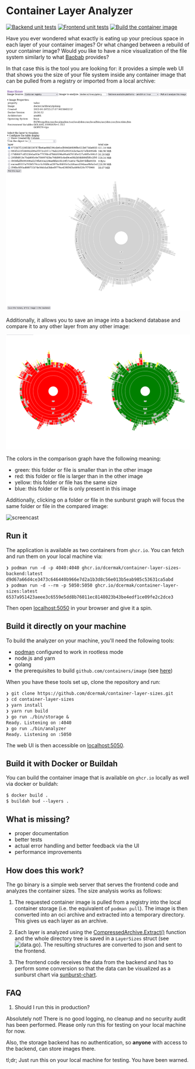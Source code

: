 # Container Layer Analyzer

[![Backend unit tests](https://github.com/dcermak/container-layer-sizes/actions/workflows/backend.yml/badge.svg)](https://github.com/dcermak/container-layer-sizes/actions/workflows/backend.yml)
[![Frontend unit tests](https://github.com/dcermak/container-layer-sizes/actions/workflows/frontend.yml/badge.svg)](https://github.com/dcermak/container-layer-sizes/actions/workflows/frontend.yml)
[![Build the container image](https://github.com/dcermak/container-layer-sizes/actions/workflows/container.yml/badge.svg)](https://github.com/dcermak/container-layer-sizes/actions/workflows/container.yml)

Have you ever wondered what exactly is eating up your precious space in each
layer of your container images? Or what changed between a rebuild of your
container image? Would you like to have a nice visualization of the file system
similarly to what [Baobab](https://wiki.gnome.org/Apps/DiskUsageAnalyzer)
provides?

In that case this is the tool you are looking for: it provides a simple web UI
that shows you the size of your file system inside any container image that can
be pulled from a registry or imported from a local archive:

![single_image](single_image.png)

Additionally, it allows you to save an image into a backend database and compare
it to any other layer from any other image:

![image_comparison](image_comparison.png)

The colors in the comparison graph have the following meaning:
- green: this folder or file is smaller than in the other image
- red: this folder or file is larger than in the other image
- yellow: this folder or file has the same size
- blue: this folder or file is only present in this image

Additionally, clicking on a folder or file in the sunburst graph will focus the
same folder or file in the compared image:

![screencast](container_analyzer_demo_comparison.gif)

## Run it

The application is available as two containers from `ghcr.io`. You can fetch and
run them on your local machine via:

```ShellSession
❯ podman run -d -p 4040:4040 ghcr.io/dcermak/container-layer-sizes-backend:latest
d9d67a66d4ce3473c646440b966e7d2a1b3d8c56e013b5eab985c53631ca5abd
❯ podman run -d --rm -p 5050:5050 ghcr.io/dcermak/container-layer-sizes:latest
6537a951423aeee3c6559e5dd8b76011ec8148023b43be4edf1ce09fe2c2dce3
```

Then open [localhost:5050](http://localhost:5050/) in your browser and give it a
spin.


## Build it directly on your machine

To build the analyzer on your machine, you'll need the following tools:

- [podman](podman.io/) configured to work in rootless mode
- node.js and yarn
- golang
- the prerequisites to build `github.com/containers/image` (see
  [here](https://github.com/containers/image#building))


When you have these tools set up, clone the repository and run:
```ShellSession
❯ git clone https://github.com/dcermak/container-layer-sizes.git
❯ cd container-layer-sizes
❯ yarn install
❯ yarn run build
❯ go run ./bin/storage &
Ready. Listening on :4040
❯ go run ./bin/analyzer
Ready. Listening on :5050
```

The web UI is then accessible on [localhost:5050](http://localhost:5050/).


## Build it with Docker or Buildah

You can build the container image that is available on `ghcr.io` locally as well
via docker or buildah:
```ShellSession
$ docker build .
$ buildah bud --layers .
```


## What is missing?

- proper documentation
- better tests
- actual error handling and better feedback via the UI
- performance improvements


## How does this work?

The go binary is a simple web server that serves the frontend code and analyzes
the container sizes. The size analysis works as follows:

1. The requested container image is pulled from a registry into the local
   container storage (i.e. the equivalent of `podman pull`). The image is then
   converted into an oci archive and extracted into a temporary directory. This
   gives us each layer as an archive.

2. Each layer is analyzed using the
   [CompressedArchive.Extract()](https://pkg.go.dev/github.com/mholt/archiver/v4#CompressedArchive.Extract)
   function and the whole directory tree is saved in a `LayerSizes` struct (see
   ![`data.go`](pkg/data.go)). The resulting structures are converted to json
   and sent to the frontend.

3. The frontend code receives the data from the backend and has to perform some
   conversion so that the data can be visualized as a sunburst chart via
   [sunburst-chart](https://github.com/vasturiano/sunburst-chart).


## FAQ

1. Should I run this in production?

Absolutely not! There is no good logging, no cleanup and no security audit has
been performed. Please only run this for testing on your local machine for now.

Also, the storage backend has no authentication, so **anyone** with access to
the backend, can store images there.

tl;dr; Just run this on your local machine for testing. You have been warned.
